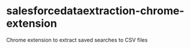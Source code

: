 # salesforcedataextraction-chrome-extension
Chrome extension to extract saved searches to CSV files
